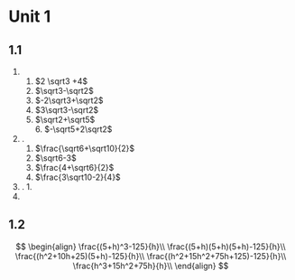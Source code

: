 # Unit 1

## 1.1 

1. 
	1. $2 \sqrt3 +4$ 
	2. $\sqrt3-\sqrt2$
	3. $-2\sqrt3+\sqrt2$
	4. $3\sqrt3-\sqrt2$
	5. $\sqrt2+\sqrt5$\
	   6. $-\sqrt5+2\sqrt2$
2.  .
	1. $\frac{\sqrt6+\sqrt10}{2}$
	2. $\sqrt6-3$
	3. $\frac{4+\sqrt6}{2}$
	4. $\frac{3\sqrt10-2}{4}$
3. .
	1. 
4. 

## 1.2

$$
\begin{align}
\frac{(5+h)^3-125}{h}\\
\frac{(5+h)(5+h)(5+h)-125}{h}\\
\frac{(h^2+10h+25)(5+h)-125}{h}\\
\frac{(h^2+15h^2+75h+125)-125}{h}\\
\frac{h^3+15h^2+75h}{h}\\
\end{align}
$$